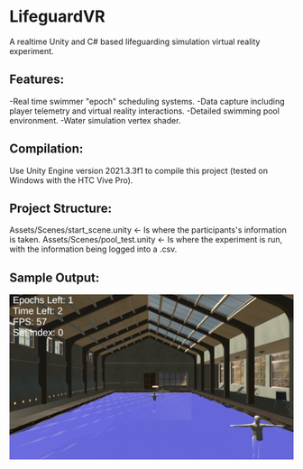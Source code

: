 # LifeguardVR
A realtime Unity and C# based lifeguarding simulation virtual reality experiment.

## Features:
-Real time swimmer "epoch" scheduling systems.
-Data capture including player telemetry and virtual reality interactions.
-Detailed swimming pool environment.
-Water simulation vertex shader.

## Compilation:
Use Unity Engine version 2021.3.3f1 to compile this project (tested on Windows with the HTC Vive Pro).

## Project Structure:
Assets/Scenes/start_scene.unity <- Is where the participants's information is taken.
Assets/Scenes/pool_test.unity <- Is where the experiment is run, with the information being logged into a .csv.

## Sample Output:
![Screenshot](Assets/Textures/ss.png "Screenshot")
